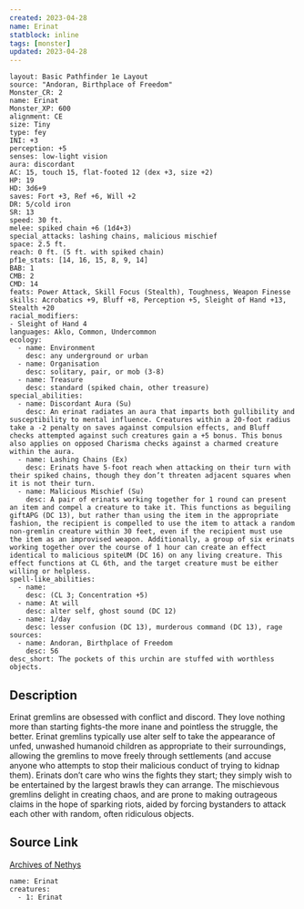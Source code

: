 ```yaml
---
created: 2023-04-28
name: Erinat
statblock: inline
tags: [monster]
updated: 2023-04-28
---
```

```statblock
layout: Basic Pathfinder 1e Layout
source: "Andoran, Birthplace of Freedom"
Monster_CR: 2
name: Erinat
Monster_XP: 600
alignment: CE
size: Tiny
type: fey
INI: +3
perception: +5
senses: low-light vision
aura: discordant
AC: 15, touch 15, flat-footed 12 (dex +3, size +2)
HP: 19
HD: 3d6+9
saves: Fort +3, Ref +6, Will +2
DR: 5/cold iron
SR: 13
speed: 30 ft.
melee: spiked chain +6 (1d4+3)
special_attacks: lashing chains, malicious mischief
space: 2.5 ft.
reach: 0 ft. (5 ft. with spiked chain)
pf1e_stats: [14, 16, 15, 8, 9, 14]
BAB: 1
CMB: 2
CMD: 14
feats: Power Attack, Skill Focus (Stealth), Toughness, Weapon Finesse
skills: Acrobatics +9, Bluff +8, Perception +5, Sleight of Hand +13, Stealth +20
racial_modifiers:
- Sleight of Hand 4
languages: Aklo, Common, Undercommon
ecology:
  - name: Environment
    desc: any underground or urban
  - name: Organisation
    desc: solitary, pair, or mob (3-8)
  - name: Treasure
    desc: standard (spiked chain, other treasure)
special_abilities:
  - name: Discordant Aura (Su)
    desc: An erinat radiates an aura that imparts both gullibility and susceptibility to mental influence. Creatures within a 20-foot radius take a -2 penalty on saves against compulsion effects, and Bluff checks attempted against such creatures gain a +5 bonus. This bonus also applies on opposed Charisma checks against a charmed creature within the aura.
  - name: Lashing Chains (Ex)
    desc: Erinats have 5-foot reach when attacking on their turn with their spiked chains, though they don’t threaten adjacent squares when it is not their turn.
  - name: Malicious Mischief (Su)
    desc: A pair of erinats working together for 1 round can present an item and compel a creature to take it. This functions as beguiling giftAPG (DC 13), but rather than using the item in the appropriate fashion, the recipient is compelled to use the item to attack a random non-gremlin creature within 30 feet, even if the recipient must use the item as an improvised weapon. Additionally, a group of six erinats working together over the course of 1 hour can create an effect identical to malicious spiteUM (DC 16) on any living creature. This effect functions at CL 6th, and the target creature must be either willing or helpless.
spell-like_abilities:
  - name:
    desc: (CL 3; Concentration +5)
  - name: At will
    desc: alter self, ghost sound (DC 12)
  - name: 1/day
    desc: lesser confusion (DC 13), murderous command (DC 13), rage
sources:
  - name: Andoran, Birthplace of Freedom
    desc: 56
desc_short: The pockets of this urchin are stuffed with worthless objects.
```
## Description
Erinat gremlins are obsessed with conflict and discord. They love nothing more than starting fights-the more inane and pointless the struggle, the better. Erinat gremlins typically use alter self to take the appearance of unfed, unwashed humanoid children as appropriate to their surroundings, allowing the gremlins to move freely through settlements (and accuse anyone who attempts to stop their malicious conduct of trying to kidnap them). Erinats don’t care who wins the fights they start; they simply wish to be entertained by the largest brawls they can arrange. The mischievous gremlins delight in creating chaos, and are prone to making outrageous claims in the hope of sparking riots, aided by forcing bystanders to attack each other with random, often ridiculous objects.
## Source Link
[Archives of Nethys](https://aonprd.com/MonsterDisplay.aspx?ItemName=Erinat)
```encounter-table
name: Erinat
creatures:
  - 1: Erinat
```
